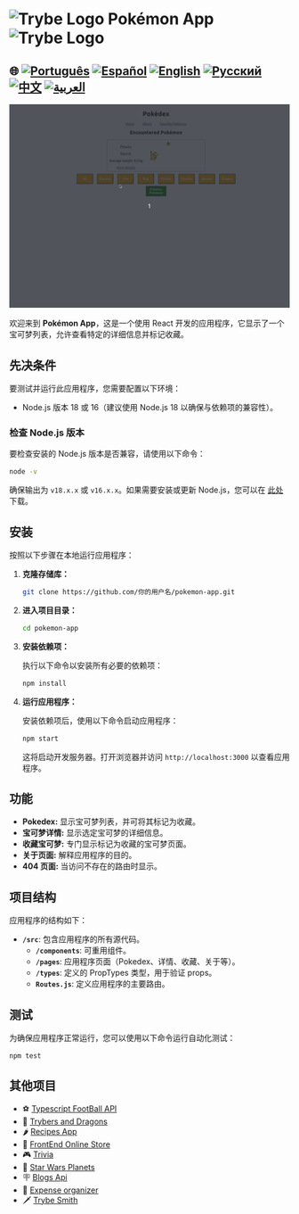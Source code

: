 # <img src="https://agenciars.com.br/wp-content/uploads/2022/06/Trybe.png" alt="Trybe Logo" width="52" height="30" /> Pokémon App <img src="https://agenciars.com.br/wp-content/uploads/2022/06/Trybe.png" alt="Trybe Logo" width="52" height="30" />


## 🌐 [![Português](https://img.shields.io/badge/Português-green)](https://github.com/SamuelRocha91/pokedex/blob/main/README.md) [![Español](https://img.shields.io/badge/Español-yellow)](https://github.com/SamuelRocha91/pokedex/blob/main/README_es.md) [![English](https://img.shields.io/badge/English-blue)](https://github.com/SamuelRocha91/pokedex/blob/main/README_en.md) [![Русский](https://img.shields.io/badge/Русский-lightgrey)](https://github.com/SamuelRocha91/pokedex/blob/main/README_ru.md) [![中文](https://img.shields.io/badge/中文-red)](https://github.com/SamuelRocha91/pokedex/blob/main/README_ch.md) [![العربية](https://img.shields.io/badge/العربية-orange)](https://github.com/SamuelRocha91/pokedex/blob/main/README_ar.md)

![应用程序预览](./public/podexFinal.gif)

欢迎来到 **Pokémon App**，这是一个使用 React 开发的应用程序，它显示了一个宝可梦列表，允许查看特定的详细信息并标记收藏。

## 先决条件

要测试并运行此应用程序，您需要配置以下环境：

- Node.js 版本 18 或 16（建议使用 Node.js 18 以确保与依赖项的兼容性）。

### 检查 Node.js 版本

要检查安装的 Node.js 版本是否兼容，请使用以下命令：

```bash
node -v
```

确保输出为 `v18.x.x` 或 `v16.x.x`。如果需要安装或更新 Node.js，您可以在 [此处](https://nodejs.org/) 下载。

## 安装

按照以下步骤在本地运行应用程序：

1. **克隆存储库：**

   ```bash
   git clone https://github.com/你的用户名/pokemon-app.git
   ```

2. **进入项目目录：**

   ```bash
   cd pokemon-app
   ```

3. **安装依赖项：**

   执行以下命令以安装所有必要的依赖项：

   ```bash
   npm install
   ```

4. **运行应用程序：**

   安装依赖项后，使用以下命令启动应用程序：

   ```bash
   npm start
   ```

   这将启动开发服务器。打开浏览器并访问 `http://localhost:3000` 以查看应用程序。

## 功能

- **Pokedex:** 显示宝可梦列表，并可将其标记为收藏。
- **宝可梦详情:** 显示选定宝可梦的详细信息。
- **收藏宝可梦:** 专门显示标记为收藏的宝可梦页面。
- **关于页面:** 解释应用程序的目的。
- **404 页面:** 当访问不存在的路由时显示。

## 项目结构

应用程序的结构如下：

- **`/src`**: 包含应用程序的所有源代码。
  - **`/components`**: 可重用组件。
  - **`/pages`**: 应用程序页面（Pokedex、详情、收藏、关于等）。
  - **`/types`**: 定义的 PropTypes 类型，用于验证 props。
  - **`Routes.js`**: 定义应用程序的主要路由。

## 测试

为确保应用程序正常运行，您可以使用以下命令运行自动化测试：

```bash
npm test
```

## 其他项目

- ⚽ [Typescript FootBall API](https://github.com/SamuelRocha91/trybeFutebolClube/blob/main/README_ch.md)
- 🐉 [Trybers and Dragons](https://github.com/SamuelRocha91/trybeAndDragons/blob/main/README_ch.md)
- 🌶️ [Recipes App](https://github.com/SamuelRocha91/ProjectRecipesApp/blob/main/README_ch.md)
- 🏪 [FrontEnd Online Store](https://github.com/SamuelRocha91/trybeFutebolClube/blob/main/README_ch.md)
- 🎮 [Trivia](https://github.com/SamuelRocha91/trivia_game/blob/main/README_ch.md)
- 🌌 [Star Wars Planets](https://github.com/SamuelRocha91/ProjectRecipesApp/blob/main/README_ch.md)
- 🪧 [Blogs Api](https://github.com/SamuelRocha91/BlogsApi/blob/main/README_ch.md)
- 👛 [Expense organizer](https://github.com/SamuelRocha91/project-trybewallet/blob/main/README_ch.md)
- 🗡️ [Trybe Smith](https://github.com/SamuelRocha91/TrybeSmith/blob/main/README_ch.md)
